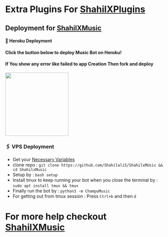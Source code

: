 # Extra Plugins For [ShahilXPlugins](https://github.com/Shahilali5/ChampuMusic)


## Deployment for [ShahilXMusic](https://github.com/Shahilali/ShahilxMusic)

#### 🚀 Heroku Deployment

<h4>Click the button below to deploy Music Bot on Heroku!</h4>    
<h4>If You show any error like failed to app Creation Then fork and deploy </h4>
<a href="https://dashboard.heroku.com/new?template=https://github.com/TheChampu/ChampuMusic"><img src="https://img.shields.io/badge/Deploy%20To%20Heroku-teal?style=for-the-badge&logo=heroku" width="200""/></a>


### 🖇 VPS Deployment
- Get your [Necessary Variables](https://github.com/Shahilali5/ShahilxMusic/blob/master/sample.env)
- clone repo : `git clone https://github.com/Shahilali5/ShahilxMUsic && cd ShahilxMusic`
- Setup by : `bash setup`
- Install tmux to keep running your bot when you close the terminal by :
`sudo apt install tmux && tmux`
- Finally run the bot by :
`python3 -m ChampuMusic`
- For getting out from tmux session : Press `Ctrl+b` and then `d`<br>


# For more help checkout [ShahilXMusic](https://github.com/Shahilali5/ShahilxMusic)
